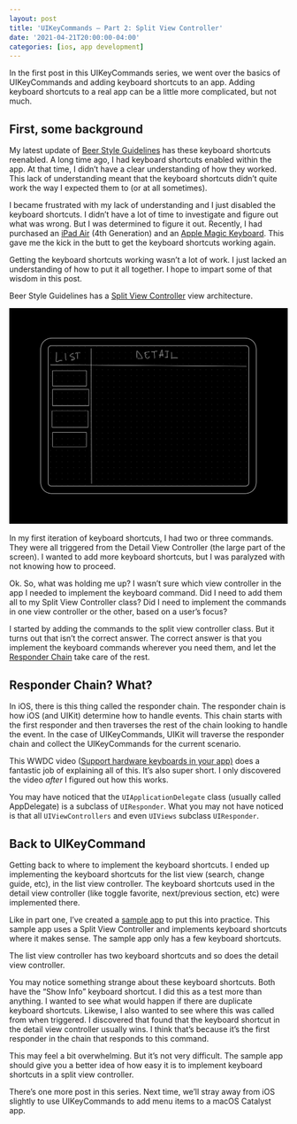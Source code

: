 ```yaml
---
layout: post
title: 'UIKeyCommands — Part 2: Split View Controller'
date: '2021-04-21T20:00:00-04:00'
categories: [ios, app development]
---
```


In the first post in this UIKeyCommands series, we went over the basics of UIKeyCommands and adding keyboard shortcuts to an app. Adding keyboard shortcuts to a real app can be a little more complicated, but not much. 

## First, some background

My latest update of [Beer Style Guidelines](https://www.beerstyleguidelines.app) has these keyboard shortcuts reenabled. A long time ago, I had keyboard shortcuts enabled within the app. At that time, I didn’t have a clear understanding of how they worked. This lack of understanding meant that the keyboard shortcuts didn’t quite work the way I expected them to (or at all sometimes). 

I became frustrated with my lack of understanding and I just disabled the keyboard shortcuts. I didn’t have a lot of time to investigate and figure out what was wrong. But I was determined to figure it out. Recently, I had purchased an [iPad Air](https://www.apple.com/ipad-air/) (4th Generation) and an [Apple Magic Keyboard](https://www.apple.com/ipad-keyboards/). This gave me the kick in the butt to get the keyboard shortcuts working again. 

Getting the keyboard shortcuts working wasn’t a lot of work. I just lacked an understanding of how to put it all together. I hope to impart some of that wisdom in this post. 

Beer Style Guidelines has a [Split View Controller](https://developer.apple.com/documentation/uikit/uisplitviewcontroller) view architecture. 

![Split View Controller Wireframe](/public/images/2021-uikeycommand-2/wireframe.png)

In my first iteration of keyboard shortcuts, I had two or three commands. They were all triggered from the Detail View Controller (the large part of the screen). I wanted to add more keyboard shortcuts, but I was paralyzed with not knowing how to proceed.

Ok. So, what was holding me up? I wasn’t sure which view controller in the app I needed to implement the keyboard command. Did I need to add them all to my Split View Controller class? Did I need to implement the commands in one view controller or the other, based on a user’s focus? 

I started by adding the commands to the split view controller class. But it turns out that isn’t the correct answer. The correct answer is that you implement the keyboard commands wherever you need them, and let the [Responder Chain](https://developer.apple.com/documentation/uikit/touches_presses_and_gestures/using_responders_and_the_responder_chain_to_handle_events) take care of the rest.

## Responder Chain? What? 

In iOS, there is this thing called the responder chain. The responder chain is how iOS (and UIKit) determine how to handle events. This chain starts with the first responder and then traverses the rest of the chain looking to handle the event. In the case of UIKeyCommands, UIKit will traverse the responder chain and collect the UIKeyCommands for the current scenario. 

This WWDC video ([Support hardware keyboards in your app)](https://developer.apple.com/wwdc20/10109 "Support hardware keyboards in your app") does a fantastic job of explaining all of this. It’s also super short. I only discovered the video _after_ I figured out how this works. 

You may have noticed that the `UIApplicationDelegate` class (usually called AppDelegate) is a subclass of `UIResponder`. What you may not have noticed is that all `UIViewControllers` and even `UIViews` subclass `UIResponder`. 

## Back to UIKeyCommand
Getting back to where to implement the keyboard shortcuts. I ended up implementing the keyboard shortcuts for the list view (search, change guide, etc), in the list view controller. The keyboard shortcuts used in the detail view controller (like toggle favorite, next/previous section, etc) were implemented there. 

Like in part one, I’ve created a [sample app](https://github.com/rwgrier/UIKeyCommand-series/tree/part-2-splitview) to put this into practice. This sample app uses a Split View Controller and implements keyboard shortcuts where it makes sense. The sample app only has a few keyboard shortcuts. 

The list view controller has two keyboard shortcuts and so does the detail view controller. 

You may notice something strange about these keyboard shortcuts. Both have the “Show Info” keyboard shortcut. I did this as a test more than anything. I wanted to see what would happen if there are duplicate keyboard shortcuts. Likewise, I also wanted to see where this was called from when triggered. I discovered that found that the keyboard shortcut in the detail view controller usually wins. I think that’s because it’s the first responder in the chain that responds to this command.  

This may feel a bit overwhelming. But it’s not very difficult. The sample app should give you a better idea of how easy it is to implement keyboard shortcuts in a split view controller. 

There’s one more post in this series. Next time, we’ll stray away from iOS slightly to use UIKeyCommands to add menu items to a macOS Catalyst app. 

